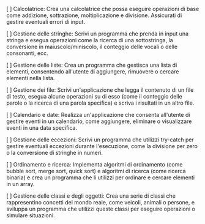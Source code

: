  [ ] Calcolatrice: Crea una calcolatrice che possa eseguire operazioni di base come addizione, sottrazione, moltiplicazione e divisione. Assicurati di gestire eventuali errori di input.

 [ ] Gestione delle stringhe: Scrivi un programma che prenda in input una stringa e esegua operazioni come la ricerca di una sottostringa, la conversione in maiuscolo/miniscolo, il conteggio delle vocali o delle consonanti, ecc.

 [ ] Gestione delle liste: Crea un programma che gestisca una lista di elementi, consentendo all'utente di aggiungere, rimuovere o cercare elementi nella lista.

 [ ] Gestione dei file: Scrivi un'applicazione che legga il contenuto di un file di testo, esegua alcune operazioni su di esso (come il conteggio delle parole o la ricerca di una parola specifica) e scriva i risultati in un altro file.

 [ ] Calendario e date: Realizza un'applicazione che consenta all'utente di gestire eventi in un calendario, come aggiungere, eliminare o visualizzare eventi in una data specifica.

 [ ] Gestione delle eccezioni: Scrivi un programma che utilizzi try-catch per gestire eventuali eccezioni durante l'esecuzione, come la divisione per zero o la conversione di stringhe in numeri.

 [ ] Ordinamento e ricerca: Implementa algoritmi di ordinamento (come bubble sort, merge sort, quick sort) e algoritmi di ricerca (come ricerca binaria) e crea un programma che li utilizzi per ordinare e cercare elementi in un array.

 [ ] Gestione delle classi e degli oggetti: Crea una serie di classi che rappresentino concetti del mondo reale, come veicoli, animali o persone, e sviluppa un programma che utilizzi queste classi per eseguire operazioni o simulare situazioni.